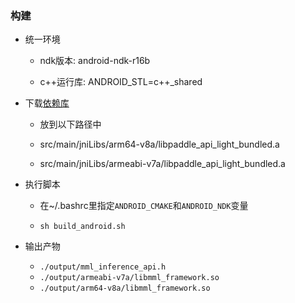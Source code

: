 ### 构建

- 统一环境

  - ndk版本: android-ndk-r16b

  - c++运行库: ANDROID_STL=c++_shared

- 下载[依赖库](http://agroup.baidu.com/MML/file/view/705639)

  - 放到以下路径中

  - src/main/jniLibs/arm64-v8a/libpaddle_api_light_bundled.a

  - src/main/jniLibs/armeabi-v7a/libpaddle_api_light_bundled.a

- 执行脚本

  - 在~/.bashrc里指定`ANDROID_CMAKE`和`ANDROID_NDK`变量

  - `sh build_android.sh`

- 输出产物

  - `./output/mml_inference_api.h`
  - `./output/armeabi-v7a/libmml_framework.so`
  - `./output/arm64-v8a/libmml_framework.so`